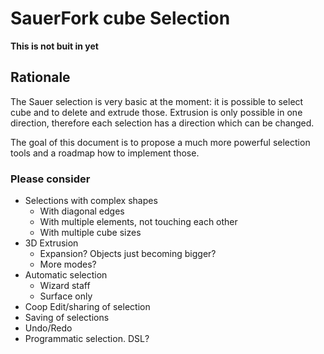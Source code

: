 # SauerFork cube Selection

**This is not buit in yet**

## Rationale

The Sauer selection is very basic at the moment:
it is possible to select cube and to delete and extrude
those. Extrusion is only possible in one direction,
therefore each selection has a direction which can be
changed.

The goal of this document is to propose a much more powerful
selection tools and a roadmap how to implement those.

### Please consider

* Selections with complex shapes
  * With diagonal edges
  * With multiple elements, not touching each other
  * With multiple cube sizes
* 3D Extrusion
  * Expansion? Objects just becoming bigger?
  * More modes?
* Automatic selection
  * Wizard staff
  * Surface only
* Coop Edit/sharing of selection
* Saving of selections
* Undo/Redo
* Programmatic selection. DSL?
